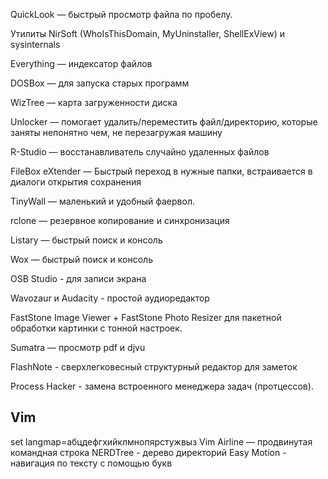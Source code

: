 QuickLook — быстрый просмотр файла по пробелу. 

Утилиты NirSoft (WhoIsThisDomain, MyUninstaller, ShellExView) и sysinternals

Everything — индексатор файлов

DOSBox — для запуска старых программ

WizTree — карта загруженности диска

Unlocker — помогает удалить/переместить файл/директорию, которые заняты непонятно чем, не перезагружая машину

R-Studio — восстанавливатель случайно удаленных файлов

FileBox eXtender — Быстрый переход в нужные папки, встраивается в диалоги открытия сохранения

TinyWall — маленький и удобный фаервол.

rclone — резервное копирование и синхронизация

Listary — быстрый поиск и консоль

Wox — быстрый поиск и консоль

OSB Studio - для записи экрана

Wavozaur и Audacity - простой аудиоредактор

FastStone Image Viewer + FastStone Photo Resizer для пакетной обработки картинки с тонной настроек.

Sumatra — просмотр pdf и djvu

FlashNote - сверхлегковесный структурный редактор для заметок

Process Hacker - замена встроенного менеджера задач (протцессов).

## Vim
set langmap=абцдефгхийклмнопярстужвыз
Vim Airline — продвинутая командная строка
NERDTree - дерево директорий
Easy Motion - навигация по тексту с помощью букв
